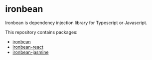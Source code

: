 # ironbean
Ironbean is dependency injection library for Typescript or Javascript.

This repository contains packages:
- [ironbean](/packages/ironbean)
- [ironbean-react](/packages/ironbean-react)
- [ironbean-jasmine](/packages/ironbean-jasmine)
